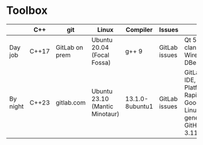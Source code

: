 # Toolbox
| | C++ | git | Linux | Compiler | Issues | Misc |
| --- | --- | --- | --- | --- | --- | --- |
| Day job  | C++17 | GitLab on prem | Ubuntu 20.04 (Focal Fossa) | g++ 9  | GitLab issues | Qt 5.15.2, CMake, clang-format, Wirehshark, bash, DBeaver, vim |
| By night | C++23 | gitlab.com     | Ubuntu 23.10 (Mantic Minotaur) | 13.1.0-8ubuntu1 | GitLab issues | GitLab VS Code web IDE, Google Cloud Platform (Sapphire Rapids), FIX, GoogleTest/Benchmark, Linux kernel 6.2.0-21-generic, ChatGPT, GitHub Copilot, Python 3.11.4, CMake 3.25 |

